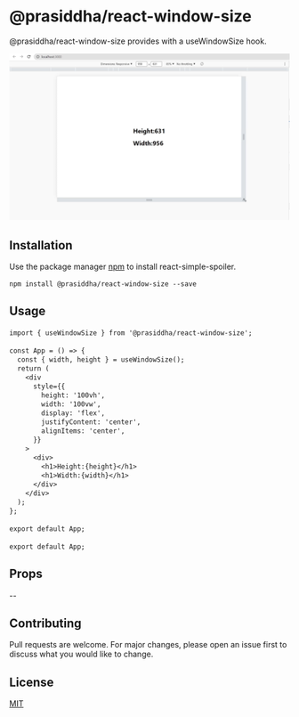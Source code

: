 # @prasiddha/react-window-size

@prasiddha/react-window-size provides with a useWindowSize hook.

![GIF showing the basic working of react-debounced-hook](https://github.com/Prasiddha22/react-window-size/blob/main/media/window-resize.gif?raw=true)

## Installation

Use the package manager [npm](https://nodejs.org/en/) to install react-simple-spoiler.

```terminal
npm install @prasiddha/react-window-size --save
```

## Usage

```tsx
import { useWindowSize } from '@prasiddha/react-window-size';

const App = () => {
  const { width, height } = useWindowSize();
  return (
    <div
      style={{
        height: '100vh',
        width: '100vw',
        display: 'flex',
        justifyContent: 'center',
        alignItems: 'center',
      }}
    >
      <div>
        <h1>Height:{height}</h1>
        <h1>Width:{width}</h1>
      </div>
    </div>
  );
};

export default App;

export default App;
```

## Props

--

###

## Contributing

Pull requests are welcome. For major changes, please open an issue first to discuss what you would like to change.

## License

[MIT](https://choosealicense.com/licenses/mit/)

